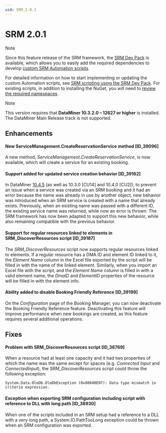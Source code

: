 ```yaml
---
uid: SRM_2.0.1
---
```


# SRM 2.0.1

> [!NOTE]
> Since this feature release of the SRM framework, the [SRM Dev Pack](https://www.nuget.org/packages/Skyline.DataMiner.Core.SRM) is available, which allows you to easily add the required dependencies to develop [custom SRM Automation scripts](xref:srm_scripting).
>
> For detailed information on how to start implementing or updating the custom Automation scripts, see [SRM scripting using the SRM Dev Pack](xref:srm_scripting_devpack). For existing scripts, in addition to installing the NuGet, you will need to [review the required namespaces](xref:srm_scripting_devpack#updating-the-srm-namespaces).

> [!NOTE]
> This version requires that **DataMiner 10.3.2.0 – 12627 or higher** is installed. The DataMiner Main Release track is not supported.

## Enhancements

#### New ServiceManagement.CreateReservationService method [ID_39096]

A new method, *ServiceManagement.CreateReservationService*, is now available, which will create a service for an existing booking.

#### Support added for updated service creation behavior [ID_39162]

In DataMiner [10.4.5](xref:General_Feature_Release_10.4.5#not-possible-to-delete-a-service-created-via-an-srm-booking-when-it-had-been-assigned-a-name-that-was-already-being-used-id_38914) (as well as 10.3.0 [CU14] and 10.4.0 [CU2]), to prevent an issue when a service was created via an SRM booking and it had an error because the name was already in use by another object, new behavior was introduced when an SRM service is created with a name that already exists. Previously, when an existing name was passed with a different ID, the existing service name was returned, while now an error is thrown. The SRM framework has now been adapted to support this new behavior, while also remaining compatible with the previous behavior.

#### Support for regular resources linked to elements in SRM_DiscoverResources script [ID_39187]

The *SRM_DiscoverResources* script now supports regular resources linked to elements. If a regular resource has a DMA ID and element ID linked to it, the *Element Name* column in the Excel file exported by the script will be filled in with the name of the linked element. Similarly, when you import an Excel file with the script, and the *Element Name* column is filled in with a valid element name, the *DmaID* and *ElementID* properties of the resource will be filled in with the element info.

#### Ability added to disable Booking Friendly Reference [ID_39199]

On the *Configuration* page of the Booking Manager, you can now deactivate the Booking Friendly Reference feature. Deactivating this feature will improve performance when new bookings are created, as this feature requires several additional operations.

## Fixes

#### Problem with SRM_DiscoverResources script [ID_38769]

When a resource had at least one capacity and it had two properties of which the name was the same except for spaces (e.g. *Connected Input* and *ConnectedInput*), the *SRM_DiscoverResources* script could throw the following exception:

`System.Data.OleDb.OleDbException (0x80040E07): Data type mismatch in criteria expression.`

#### Exception when exporting SRM configuration including script with reference to DLL with long path [ID_38930]

When one of the scripts included in an SRM setup had a reference to a DLL with a very long path, a System.IO.PathTooLong exception could be thrown when an SRM configuration was exported.
